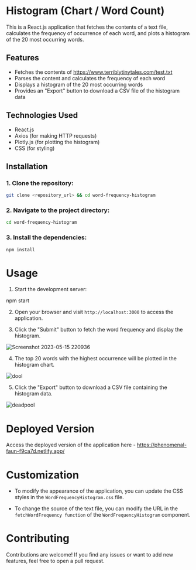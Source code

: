 # Histogram (Chart / Word  Count)

This is a React.js application that fetches the contents of a text file, calculates the frequency of occurrence of each word, and plots a histogram of the 20 most occurring words.

## Features

- Fetches the contents of https://www.terriblytinytales.com/test.txt
- Parses the content and calculates the frequency of each word
- Displays a histogram of the 20 most occurring words
- Provides an "Export" button to download a CSV file of the histogram data

## Technologies Used

- React.js
- Axios (for making HTTP requests)
- Plotly.js (for plotting the histogram)
- CSS (for styling)

## Installation

### 1. Clone the repository:
```bash
git clone <repository_url> && cd word-frequency-histogram
```
### 2. Navigate to the project directory:
```bash
cd word-frequency-histogram
```
### 3. Install the dependencies:
```bash
npm install
```
# Usage
1. Start the development server:

npm start

2. Open your browser and visit `http://localhost:3000` to access the application.

3. Click the "Submit" button to fetch the word frequency and display the histogram.

![Screenshot 2023-05-15 220936](https://github.com/prarabdha12/word-frequency-app/assets/99959938/e5304fc6-23b6-440f-b742-a3f0af4b5c8a)



4. The top 20 words with the highest occurrence will be plotted in the histogram chart.

![dool](https://github.com/prarabdha12/word-frequency-app/assets/99959938/70687ded-309a-40e1-86b9-638b028cf161)



5. Click the "Export" button to download a CSV file containing the histogram data.

![deadpool](https://github.com/prarabdha12/word-frequency-app/assets/99959938/e36e118b-94db-461f-a3e7-71b3001bfc9a)


# Deployed Version
Access the deployed version of the application here - https://phenomenal-faun-f9ca7d.netlify.app/

# Customization

- To modify the appearance of the application, you can update the CSS styles in the `WordFrequencyHistogram.css` file.

- To change the source of the text file, you can modify the URL in the `fetchWordFrequency function` of the `WordFrequencyHistogram` component.

# Contributing

Contributions are welcome! If you find any issues or want to add new features, feel free to open a pull request.



